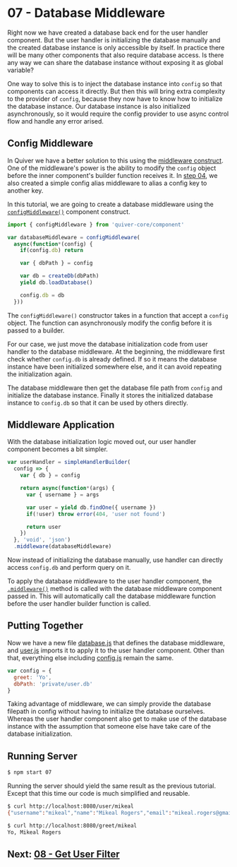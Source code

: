 # 07 - Database Middleware

Right now we have created a database back end for the user handler component. But the user handler is initializing the database manually and the created database instance is only accessible by itself. In practice there will be many other components that also require database access. Is there any way we can share the database instance without exposing it as global variable?

One way to solve this is to inject the database instance into `config` so that components can access it directly. But then this will bring extra complexity to the provider of `config`, because they now have to know how to initialize the database instance. Our database instance is also initialized asynchronously, so it would require the config provider to use async control flow and handle any error arised.

## Config Middleware

In Quiver we have a better solution to this using the [middleware construct](https://github.com/quiverjs/doc/wiki/Architecture-Constructs#middleware). One of the middleware's power is the ability to modify the `config` object before the inner component's builder function receives it. In [step 04](../04/tutorial.md#config-alias), we also created a simple config alias middleware to alias a config key to another key.

In this tutorial, we are going to create a database middleware using the [`configMiddleware()`](https://github.com/quiverjs/doc/wiki/Middleware-Components#config-middleware) component construct.

```javascript
import { configMiddleware } from 'quiver-core/component'

var databaseMiddleware = configMiddleware(
  async(function*(config) {
    if(config.db) return

    var { dbPath } = config

    var db = createDb(dbPath)
    yield db.loadDatabase()

    config.db = db
  }))
```

The `configMiddleware()` constructor takes in a function that accept a `config` object. The function can asynchronously modify the config before it is passed to a builder.

For our case, we just move the database initialization code from user handler to the database middleware. At the beginning, the middleware first check whether `config.db` is already defined. If so it means the database instance have been initialized somewhere else, and it can avoid repeating the initialization again.

The database middleware then get the database file path from `config` and initialize the database instance. Finally it stores the initialized database instance to `config.db` so that it can be used by others directly.

## Middleware Application

With the database initialization logic moved out, our user handler component becomes a bit simpler.

```javascript
var userHandler = simpleHandlerBuilder(
  config => {
    var { db } = config

    return async(function*(args) {
      var { username } = args

      var user = yield db.findOne({ username })
      if(!user) throw error(404, 'user not found')

      return user
    })
  }, 'void', 'json')
  .middleware(databaseMiddleware)
```

Now instead of initializing the database manually, use handler can directly access `config.db` and perform query on it.

To apply the database middleware to the user handler component, the [`.middleware()`](https://github.com/quiverjs/doc/wiki/Base-Component#extensiblecomponentmiddleware) method is called with the database middleware component passed in. This will automatically call the database middleware function before the user handler builder function is called.

## Putting Together

Now we have a new file [database.js](database.js) that defines the database middleware, and [user.js](user.js) imports it to apply it to the user handler component. Other than that, everything else including [config.js](config.js) remain the same.

```javascript
var config = { 
  greet: 'Yo',
  dbPath: 'private/user.db'
}
```

Taking advantage of middleware, we can simply provide the database filepath in config without having to initialize the database ourselves. Whereas the user handler component also get to make use of the database instance with the assumption that someone else have take care of the database initialization.

## Running Server

```bash
$ npm start 07
```

Running the server should yield the same result as the previous tutorial. Except that this time our code is much simplified and reusable.

```bash
$ curl http://localhost:8080/user/mikeal
{"username":"mikeal","name":"Mikeal Rogers","email":"mikeal.rogers@gmail.com","_id":"teWNHWIBWVnRbmhK"}

$ curl http://localhost:8080/greet/mikeal
Yo, Mikeal Rogers
```

## Next: [08 - Get User Filter](src/08/tutorial.md)